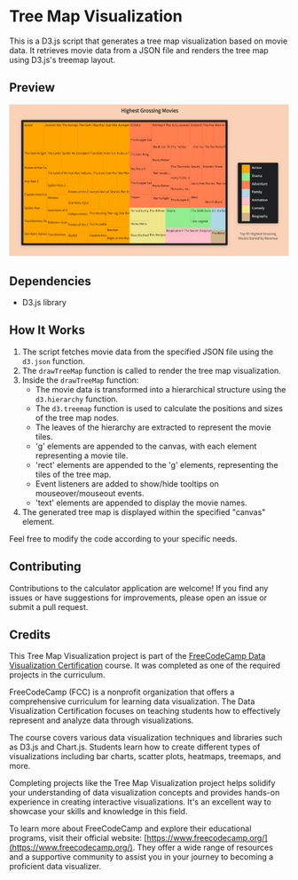 # Tree Map Visualization
This is a D3.js script that generates a tree map visualization based on movie data. It retrieves movie data from a JSON file and renders the tree map using D3.js's treemap layout.

## Preview
![Treemap Preview](img/treemap.jpg)

## Dependencies
- D3.js library

## How It Works
1. The script fetches movie data from the specified JSON file using the `d3.json` function.
2. The `drawTreeMap` function is called to render the tree map visualization.
3. Inside the `drawTreeMap` function:
   - The movie data is transformed into a hierarchical structure using the `d3.hierarchy` function.
   - The `d3.treemap` function is used to calculate the positions and sizes of the tree map nodes.
   - The leaves of the hierarchy are extracted to represent the movie tiles.
   - 'g' elements are appended to the canvas, with each element representing a movie tile.
   - 'rect' elements are appended to the 'g' elements, representing the tiles of the tree map.
   - Event listeners are added to show/hide tooltips on mouseover/mouseout events.
   - 'text' elements are appended to display the movie names.
4. The generated tree map is displayed within the specified "canvas" element.

Feel free to modify the code according to your specific needs.

## Contributing
Contributions to the calculator application are welcome! If you find any issues or have suggestions for improvements, please open an issue or submit a pull request.

## Credits
This Tree Map Visualization project is part of the [FreeCodeCamp Data Visualization Certification](https://www.freecodecamp.org/learn/data-visualization/) course. It was completed as one of the required projects in the curriculum.

FreeCodeCamp (FCC) is a nonprofit organization that offers a comprehensive curriculum for learning data visualization. The Data Visualization Certification focuses on teaching students how to effectively represent and analyze data through visualizations.

The course covers various data visualization techniques and libraries such as D3.js and Chart.js. Students learn how to create different types of visualizations including bar charts, scatter plots, heatmaps, treemaps, and more.

Completing projects like the Tree Map Visualization project helps solidify your understanding of data visualization concepts and provides hands-on experience in creating interactive visualizations. It's an excellent way to showcase your skills and knowledge in this field.

To learn more about FreeCodeCamp and explore their educational programs, visit their official website: [https://www.freecodecamp.org/](https://www.freecodecamp.org/). They offer a wide range of resources and a supportive community to assist you in your journey to becoming a proficient data visualizer.



